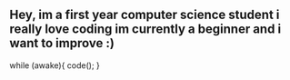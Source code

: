 Hey, im a first year computer science student
i really love coding 
im currently a beginner and i want to improve :)
---------------------------------------------------
while (awake){
code();
}
